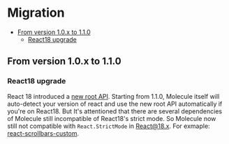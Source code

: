 <h1>Migration</h1>

-   [From version 1.0.x to 1.1.0](#from-version-10x-to-110)
    -   [React18 upgrade](#react18-upgrade)

## From version 1.0.x to 1.1.0

### React18 upgrade

React 18 introduced a [new root API](https://reactjs.org/blog/2022/03/08/react-18-upgrade-guide.html#updates-to-client-rendering-apis). Starting from 1.1.0, Molecule itself will auto-detect your version of react and use the new root API automatically if you're on React18. But It's attentioned that there are several dependencies of Molecule still incompatible of React18's strict mode. So Molecule now still not compatible with `React.StrictMode` in React@18.x. For exmaple: [react-scrollbars-custom](https://github.com/xobotyi/react-scrollbars-custom/issues/234).
